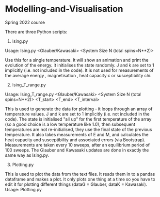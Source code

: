 # Modelling-and-Visualisation
Spring 2022 course

There are three Python scripts:

1. Ising.py

Usage: Ising.py <Glauber/Kawasaki> <System Size N (total spins=N**2)> <Temperature> <Number of sweeps>

Use this for a single temperature. It will show an animation and print the evolution of the energy.
It initialises the state randomly. J and k are set to 1 implicitly (i.e. not included in the code).
It is not used for measurements of the average energy <E>, magnetisation <M>, heat capacity c or susceptibility chi.

2. Ising_T_range.py

Usage: Ising_T_range.py <Glauber/Kawasaki> <System Size N (total spins=N**2)> <T_start> <T_end> <T_interval> <Number of sweeps>

This is used to generate the data for plotting - it loops through an array of temperature values.
J and k are set to 1 implicitly (i.e. not included in the code).
The state is initialised "all up" for the first temperature of the array (so a good choice is a low temperature like 1.0),
then subsequent temperatures are not re-initialised, they use the final state of the previous temperature.
It also takes measurements of E and M, and calculates the heat capacity and susceptibility and associated errors (via Bootstrap).
Measurements are taken every 10 sweeps, after an equilibrium period of 100 sweeps.
The Glauber and Kawasaki updates are done in exactly the same way as Ising.py.

3. Plotting.py

This is used to plot the data from the text files. It reads them in to a pandas dataframe and makes a plot.
It only plots one thing at a time so you have to edit it for plotting different things (dataG = Glauber, dataK = Kawasaki).
Usage: Plotting.py
